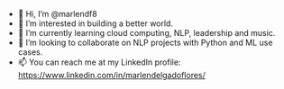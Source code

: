 - 👋 Hi, I’m @marlendf8
- 👀 I’m interested in building a better world.
- 🌱 I’m currently learning cloud computing, NLP, leadership and music.
- 💞️ I’m looking to collaborate on NLP projects with Python and ML use cases.
- 📫 You can reach me at my LinkedIn profile: https://www.linkedin.com/in/marlendelgadoflores/

<!---
marlendf8/marlendf8 is a ✨ special ✨ repository because its `README.md` (this file) appears on your GitHub profile.
You can click the Preview link to take a look at your changes.
--->
